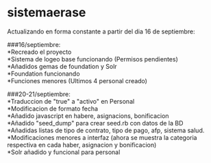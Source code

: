 # sistemaerase
Actualizando en forma constante a partir del dia 16 de septiembre:

###16/septiembre:  
	*Recreado el proyecto  
	*Sistema de logeo base funcionando (Permisos pendientes)  
	*Añadidos gemas de foundation y Solr  
	*Foundation funcionando  
	*Funciones menores (Ultimos 4 personal creado)  

###20-21/septiembre:  
	*Traduccion de "true" a "activo" en Personal  
	*Modificacion de formato fecha  
	*Añadido javascript en habere, asignacions, bonificacion  
	*Añadido "seed_dump" para crear seed.rb con datos de la BD  
	*Añadidas listas de tipo de contrato, tipo de pago, afp, sistema salud.  
	*Modificaciones menores a interfaz (ahora se muestra la categoria respectiva en 
	cada haber, asignacion y bonificacion)  
	*Solr añadido y funcional para personal  

	

